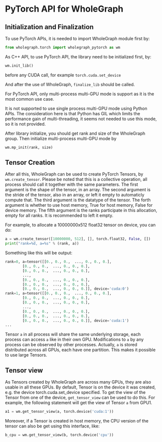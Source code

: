 <link rel="stylesheet" type="text/css" href="auto-number-title.css" />

# PyTorch API for WholeGraph

## Initialization and Finalization

To use PyTorch APIs, it is needed to import WholeGraph module first by:

```python
from wholegraph.torch import wholegraph_pytorch as wm
```

As C++ API, to use PyTorch API, the library need to be initialized first, by:
```python
wm.init_lib()
```
before any CUDA call, for example `torch.cuda.set_device`

And after the use of WholeGraph, `finalize_lib` should be called.

For PyTorch API, only multi-process multi-GPU mode is support as it is the most common use case.

It is not supported to use single process multi-GPU mode using Python APIs.
The consideration here is that Python has GIL which limits the performance gain of multi-threading, it seems not needed to use this mode, so it is not provided.

After library initialize, you should get rank and size of the WholeGraph group. Then initialize multi-process multi-GPU mode by
```python
wm.mp_init(rank, size)
```

## Tensor Creation

After all this, WholeGraph can be used to create PyTorch Tensors, by `wm.create_tensor`.
Please be noted that this is a collective operation, all process should call it together with the same parameters.
The first argument is the shape of the tensor, in an array.
The second argument is the stride of the tensor, also in an array, or left it empty to automaticly compute that.
The third argument is the datatype of the tensor.
The forth argument is whether to use host memory, True for host memory, False for device memory.
The fifth argument is the ranks participate in this allocation, empty for all ranks. It is recommended to left it empty.

For example, to allocate a 10000000x512 float32 tensor on device, you can do:
```python
a = wm.create_tensor([10000000, 512], [], torch.float32, False, [])
print("rank=%d, a=%s" % (rank, a))
```
Something like this will be output:
```python
rank=0, a=tensor([[0., 0., 0.,  ..., 0., 0., 0.],
        [0., 0., 0.,  ..., 0., 0., 0.],
        [0., 0., 0.,  ..., 0., 0., 0.],
        ...,
        [0., 0., 0.,  ..., 0., 0., 0.],
        [0., 0., 0.,  ..., 0., 0., 0.],
        [0., 0., 0.,  ..., 0., 0., 0.]], device='cuda:0')
rank=1, a=tensor([[0., 0., 0.,  ..., 0., 0., 0.],
        [0., 0., 0.,  ..., 0., 0., 0.],
        [0., 0., 0.,  ..., 0., 0., 0.],
        ...,
        [0., 0., 0.,  ..., 0., 0., 0.],
        [0., 0., 0.,  ..., 0., 0., 0.],
        [0., 0., 0.,  ..., 0., 0., 0.]], device='cuda:1')
...
```
Tensor `a` in all process will share the same underlying storage, each process can access `a` like in their own GPU.
Modifications to `a` by any process can be observed by other processes.
Actually, `a` is stored distributed across all GPUs, each have one partition.
This makes it possible to use large Tensors.

## Tensor view

As Tensors created by WholeGraph are across many GPUs, they are also usable in all these GPUs.
By default, Tensor is on the device it was created, e.g. the device torch.cuda.set_device specified.
To get the view of the Tensor from one of the device, `get_tensor_view` can be used to do this.
For example, the following statement will get the view of Tensor `a` from GPU1.
```python
a1 = wm.get_tensor_view(a, torch.device('cuda:1'))
```
Moreover, if a Tensor is created in host memory, the CPU version of the tensor can also be get using this interface, like:
```python
b_cpu = wm.get_tensor_view(b, torch.device('cpu'))
```
